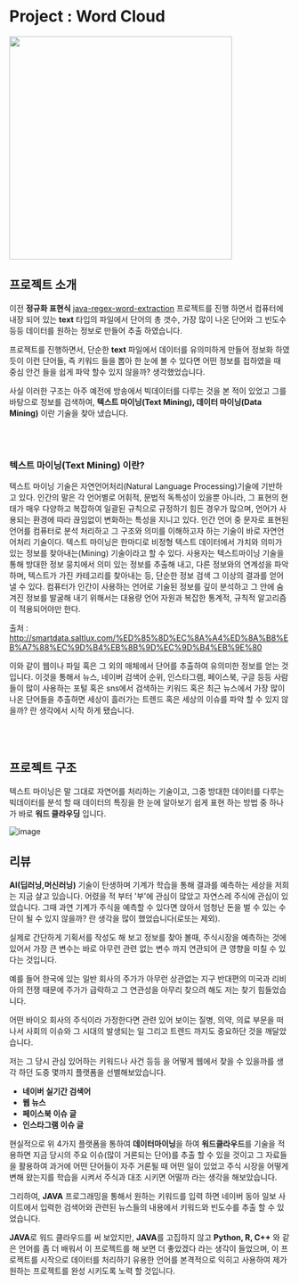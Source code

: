 # Project : Word Cloud

<code><img height = "400"
src = https://github.com/siilver94/word-cloude/assets/57824945/08103bf9-1054-4943-94a6-cbf5ec794d9e></code>



## 프로젝트 소개

이전 **정규화 표현식** [java-regex-word-extraction](https://github.com/siilver94/java-regex-word-extraction) 프로젝트를 진행 하면서 컴퓨터에 내장 되어 있는 **text** 타입의 파일에서 단어의 총 갯수, 가장 많이 나온 단어와 그 빈도수 등등 데이터를 원하는 정보로 만들어 추출 하였습니다.

프로젝트를 진행하면서, 단순한 **text** 파일에서 데이터를 유의미하게 만들어 정보화 하였듯이 이런 단어들, 즉 키워드 들을 뽑아 한 눈에
볼 수 있다면 어떤 정보를 접하였을 때 중심 안건 들을 쉽게 파악 할수 있지 않을까? 생각했었습니다.

사실 이러한 구조는 아주 예전에 방송에서 빅데이터를 다루는 것을 본 적이 있었고 그를 바탕으로 정보를 검색하여,
**텍스트 마이닝(Text Mining), 데이터 마이닝(Data Mining)** 이란 기술을 찾아 냈습니다.

<br />
<br />

### 텍스트 마이닝(Text Mining) 이란?

 텍스트 마이닝 기술은 자연언어처리(Natural Language Processing)기술에 기반하고 있다. 인간의 말은 각 언어별로 어휘적, 문법적
독특성이 있을뿐 아니라, 그 표현의 현태가 매우 다양하고 복잡하여 일괄된 규칙으로 규정하기 힘든 경우가 많으며,
언어가 사용되는 환경에 따라 끊임없이 변화하는 특성을 지니고 있다. 인간 언어 중 문자로 표현된 언어를 컴퓨터로
분석 처리하고 그 구조와 의미를 이해하고자 하는 기술이 바로 자연언어처리 기술이다.
텍스트 마이닝은 한마디로 비정형 텍스트 데이터에서 가치와 의미가 있는 정보를 찾아내는(Mining) 기술이라고 할 수 있다.
사용자는 텍스트마이닝 기술을 통해 방대한 정보 뭉치에서 의미 있는 정보를 추출해 내고, 다른 정보와의 연계성을 파악하며,
텍스트가 가진 카테고리를 찾아내는 등, 단순한 정보 검색 그 이상의 결과를 얻어낼 수 있다. 컴퓨터가 인간이 사용하는 언어로
기술된 정보를 깊이 분석하고 그 안에 숨겨진 정보를 발굴해 내기 위해서는 대용량 언어 자원과 복잡한 통계적, 규칙적 
알고리즘이 적용되어야만 한다.

출처 : http://smartdata.saltlux.com/%ED%85%8D%EC%8A%A4%ED%8A%B8%EB%A7%88%EC%9D%B4%EB%8B%9D%EC%9D%B4%EB%9E%80

이와 같이 웹이나 파일 혹은 그 외의 매체에서 단어를 추출하여 유의미한 정보를 얻는 것입니다.
이것을 통해서 뉴스, 네이버 검색어 순위, 인스타그램, 페이스북, 구글 등등 사람들이 많이 사용하는 포털 혹은 sns에서 검색하는
키워드 혹은 최근 뉴스에서 가장 많이 나온 단어들을 추출하면 세상이 흘러가는 트렌드 혹은 세상의 이슈를 파악 할 수 있지 않을까?
란 생각에서 시작 하게 됐습니다.

<br />
<br />

## 프로젝트 구조

텍스트 마이닝은 말 그대로 자연어를 처리하는 기술이고, 그중 방대한 데이터를 다루는 빅데이터를 분석 할 때 데이터의 특징을 한 눈에
알아보기 쉽게 표현 하는 방법 중 하나가 바로 **워드 클라우딩** 입니다.

![image](https://user-images.githubusercontent.com/57824945/83035347-4b685280-a074-11ea-91fd-d5548dcb5de5.png)

## 리뷰

**AI(딥러닝,머신러닝)** 기술이 탄생하며 기계가 학습을 통해 결과를 예측하는 세상을 저희는 지금 살고 있습니다.
어렸을 적 부터 '부'에 관심이 많았고 자연스레 주식에 관심이 있었습니다.
그때 과연 기계가 주식을 예측할 수 있다면 앉아서 엄청난 돈을 벌 수 있는 수단이 될 수 있지 않을까?
란 생각을 많이 했었습니다(로또는 제외).

실제로 간단하게 기획서를 작성도 해 보고 정보를 찾아 볼때, 주식시장을 예측하는 것에 있어서 가장 큰 변수는 바로 아무런 관련 없는 변수
까지 연관되어 큰 영향을 미칠 수 있다는 것입니다.

예를 들어 한국에 있는 일반 회사의 주가가 아무런 상관없는 지구 반대편의 미국과 리비아의 전쟁 때문에 주가가 급락하고 그 연관성을
아무리 찾으려 해도 저는 찾기 힘들었습니다.

어떤 바이오 회사의 주식이라 가정한다면 관련 있어 보이는 질병, 의약, 의료 부문을 떠나서 사회의 이슈와 그 시대의 발생되는 일
그리고 트렌드 까지도 중요하단 것을 깨달았 습니다.

저는 그 당시 관심 있어하는 키워드나 사건 등등 을 어떻게 웹에서 찾을 수 있을까를 생각 하던 도중 몇까지 플랫폼을 선별해보았습니다.

- **네이버 실기간 검색어**
- **웹 뉴스**
- **페이스북 이슈 글**
- **인스타그램 이슈 글**

현실적으로 위 4가지 플랫폼을 통하여 **데이터마이닝**을 하여 **워드클라우드**를 기술을 적용하면 지금 당시의 주요 이슈(많이 거론되는 단어)를
추출 할 수 있을 것이고 그 자료들을 활용하여 과거에 어떤 단어들이 자주 거론될 때 어떤 일이 있었고 주식 시장을 어떻게 변해 왔는지를 학습을
시켜서 주식과 대조 시키면 어떨까 라는 생각을 해보았습니다.

그리하여, **JAVA** 프로그래밍을 통해서 원하는 키워드를 입력 하면 네이버 동아 일보 사이트에서 입력한 검색어와 관련된 뉴스들의 내용에서
키워드와 빈도수를 추출 할 수 있었습니다.

**JAVA**로 워드 클라우드를 써 보았지만, **JAVA**를 고집하지 않고 **Python, R, C++** 와 같은 언어를 좀 더 배워서 이 프로젝트를 해 보면
더 좋았겠다 라는 생각이 들었으며, 이 프로젝트를 시작으로 데이터를 처리하기 유용한 언어를 본격적으로 익히고 사용하여 제가 원하는
프로젝트를 완성 시키도록 노력 할 것입니다.
